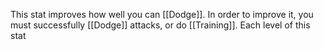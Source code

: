 This stat improves how well you can [[Dodge]]. In order to improve it, you must successfully [[Dodge]] attacks, or do [[Training]]. Each level of this stat 